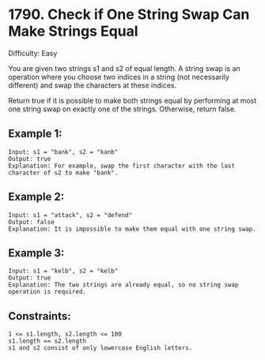 # 1790. Check if One String Swap Can Make Strings Equal

Difficulty: Easy

You are given two strings s1 and s2 of equal length. A string swap is an operation where you choose two indices in a string (not necessarily different) and swap the characters at these indices.

Return true if it is possible to make both strings equal by performing at most one string swap on exactly one of the strings. Otherwise, return false.

## Example 1:
```
Input: s1 = "bank", s2 = "kanb"
Output: true
Explanation: For example, swap the first character with the last character of s2 to make "bank".
```

## Example 2:
```
Input: s1 = "attack", s2 = "defend"
Output: false
Explanation: It is impossible to make them equal with one string swap.
```

## Example 3:
```
Input: s1 = "kelb", s2 = "kelb"
Output: true
Explanation: The two strings are already equal, so no string swap operation is required.
```

## Constraints:
```
1 <= s1.length, s2.length <= 100
s1.length == s2.length
s1 and s2 consist of only lowercase English letters.
```